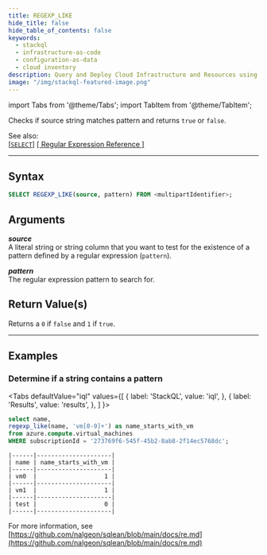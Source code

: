 ```yaml
---
title: REGEXP_LIKE
hide_title: false
hide_table_of_contents: false
keywords:
  - stackql
  - infrastructure-as-code
  - configuration-as-data
  - cloud inventory
description: Query and Deploy Cloud Infrastructure and Resources using SQL
image: "/img/stackql-featured-image.png"
---
```


import Tabs from '@theme/Tabs';
import TabItem from '@theme/TabItem';

Checks if source string matches pattern and returns `true` or `false`.  

See also:  
[[` SELECT `]](/docs/language-spec/select) [[ Regular Expression Reference ]](/docs/language-spec/functions/re/reference) 

* * * 

## Syntax

```sql
SELECT REGEXP_LIKE(source, pattern) FROM <multipartIdentifier>;
```

## Arguments

__*source*__  
A literal string or string column that you want to test for the existence of a pattern defined by a regular expression (`pattern`).  

__*pattern*__  
The regular expression pattern to search for.  

## Return Value(s)
Returns a `0` if `false` and `1` if `true`.  

* * *

## Examples

### Determine if a string contains a pattern

<Tabs
  defaultValue="iql"
  values={[
    { label: 'StackQL', value: 'iql', },
    { label: 'Results', value: 'results', },
  ]
}>
<TabItem value="iql">

```sql
select name, 
regexp_like(name, 'vm[0-9]+') as name_starts_with_vm 
from azure.compute.virtual_machines 
WHERE subscriptionId = '273769f6-545f-45b2-8ab8-2f14ec5768dc';
```

</TabItem>
<TabItem value="results">

```
|------|---------------------|
| name | name_starts_with_vm |
|------|---------------------|
| vm0  |                   1 |
|------|---------------------|
| vm1  |                   1 |
|------|---------------------|
| test |                   0 |
|------|---------------------|
```

</TabItem>
</Tabs>

For more information, see [https://github.com/nalgeon/sqlean/blob/main/docs/re.md](https://github.com/nalgeon/sqlean/blob/main/docs/re.md)